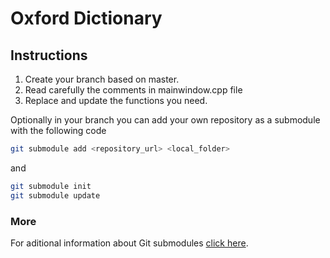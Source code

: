 # Oxford Dictionary

## Instructions

1. Create your branch based on master.
2. Read carefully the comments in mainwindow.cpp file 
3. Replace and update the functions you need.

Optionally in your branch you can add your own repository as a submodule with the following code 

```bash
git submodule add <repository_url> <local_folder>
```
and 

```bash
git submodule init
git submodule update
```




### More

For aditional information about Git submodules [click here](https://blog.github.com/2016-02-01-working-with-submodules/).
